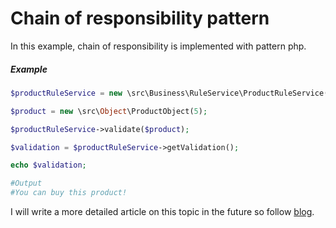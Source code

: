 # Chain of responsibility pattern

In this example, chain of responsibility is implemented with pattern php.

##### Example
```php
$productRuleService = new \src\Business\RuleService\ProductRuleService();

$product = new \src\Object\ProductObject(5);

$productRuleService->validate($product);

$validation = $productRuleService->getValidation();

echo $validation; 

#Output 
#You can buy this product!
```
I will write a more detailed article on this topic in the future so follow [blog](http://hasimyerli.com/blog).
